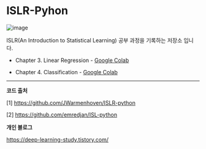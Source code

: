 # ISLR-Pyhon
![image](https://user-images.githubusercontent.com/75726938/116864745-4a0bb680-ac43-11eb-82f1-465bbb2189ec.png)

ISLR(An Introduction to Statistical Learning) 공부 과정을 기록하는 저장소 입니다.

- Chapter 3. Linear Regression - [Google Colab](https://github.com/Seonghoon-Yu/ISLR-Python/blob/main/Chapter_3_Linear_Regression.ipynb)

- Chapter 4. Classification - [Google Colab](https://github.com/Seonghoon-Yu/ISLR-Python/blob/main/Chapter_4_Classification.ipynb)

---

**코드 출처**

[1] https://github.com/JWarmenhoven/ISLR-python

[2] https://github.com/emredjan/ISL-python

**개인 블로그**

https://deep-learning-study.tistory.com/
